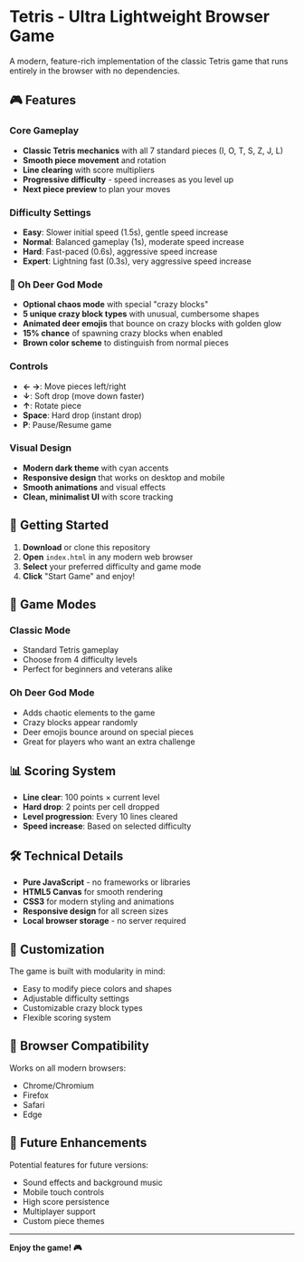 # Tetris - Ultra Lightweight Browser Game

A modern, feature-rich implementation of the classic Tetris game that runs entirely in the browser with no dependencies.

## 🎮 Features

### Core Gameplay
- **Classic Tetris mechanics** with all 7 standard pieces (I, O, T, S, Z, J, L)
- **Smooth piece movement** and rotation
- **Line clearing** with score multipliers
- **Progressive difficulty** - speed increases as you level up
- **Next piece preview** to plan your moves

### Difficulty Settings
- **Easy**: Slower initial speed (1.5s), gentle speed increase
- **Normal**: Balanced gameplay (1s), moderate speed increase
- **Hard**: Fast-paced (0.6s), aggressive speed increase
- **Expert**: Lightning fast (0.3s), very aggressive speed increase

### 🦌 Oh Deer God Mode
- **Optional chaos mode** with special "crazy blocks"
- **5 unique crazy block types** with unusual, cumbersome shapes
- **Animated deer emojis** that bounce on crazy blocks with golden glow
- **15% chance** of spawning crazy blocks when enabled
- **Brown color scheme** to distinguish from normal pieces

### Controls
- **← →**: Move pieces left/right
- **↓**: Soft drop (move down faster)
- **↑**: Rotate piece
- **Space**: Hard drop (instant drop)
- **P**: Pause/Resume game

### Visual Design
- **Modern dark theme** with cyan accents
- **Responsive design** that works on desktop and mobile
- **Smooth animations** and visual effects
- **Clean, minimalist UI** with score tracking

## 🚀 Getting Started

1. **Download** or clone this repository
2. **Open** `index.html` in any modern web browser
3. **Select** your preferred difficulty and game mode
4. **Click** "Start Game" and enjoy!

## 🎯 Game Modes

### Classic Mode
- Standard Tetris gameplay
- Choose from 4 difficulty levels
- Perfect for beginners and veterans alike

### Oh Deer God Mode
- Adds chaotic elements to the game
- Crazy blocks appear randomly
- Deer emojis bounce around on special pieces
- Great for players who want an extra challenge

## 📊 Scoring System

- **Line clear**: 100 points × current level
- **Hard drop**: 2 points per cell dropped
- **Level progression**: Every 10 lines cleared
- **Speed increase**: Based on selected difficulty

## 🛠️ Technical Details

- **Pure JavaScript** - no frameworks or libraries
- **HTML5 Canvas** for smooth rendering
- **CSS3** for modern styling and animations
- **Responsive design** for all screen sizes
- **Local browser storage** - no server required

## 🎨 Customization

The game is built with modularity in mind:
- Easy to modify piece colors and shapes
- Adjustable difficulty settings
- Customizable crazy block types
- Flexible scoring system

## 📱 Browser Compatibility

Works on all modern browsers:
- Chrome/Chromium
- Firefox
- Safari
- Edge

## 🎵 Future Enhancements

Potential features for future versions:
- Sound effects and background music
- Mobile touch controls
- High score persistence
- Multiplayer support
- Custom piece themes

---

**Enjoy the game! 🎮**
